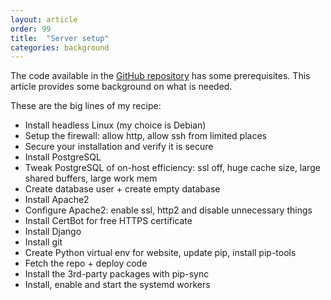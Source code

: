 ```yaml
---
layout: article
order: 99
title:  "Server setup"
categories: background
---
```

The code available in the [GitHub repository](https://github.com/RamonvdW/e2solver23) has some prerequisites.
This article provides some background on what is needed.

These are the big lines of my recipe:
- Install headless Linux (my choice is Debian)
- Setup the firewall: allow http, allow ssh from limited places
- Secure your installation and verify it is secure
- Install PostgreSQL
- Tweak PostgreSQL of on-host efficiency: ssl off, huge cache size, large shared buffers, large work mem
- Create database user + create empty database
- Install Apache2
- Configure Apache2: enable ssl, http2 and disable unnecessary things
- Install CertBot for free HTTPS certificate
- Install Django
- Install git
- Create Python virtual env for website, update pip, install pip-tools
- Fetch the repo + deploy code
- Install the 3rd-party packages with pip-sync 
- Install, enable and start the systemd workers
